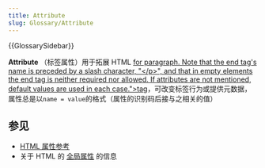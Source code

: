 ```yaml
---
title: Attribute
slug: Glossary/Attribute
---
```


{{GlossarySidebar}}

**Attribute** （标签属性）用于拓展 HTML [for paragraph. Note that the end tag's name is preceded by a slash character, "\</p>", and that in empty elements the end tag is neither required nor allowed. If attributes are not mentioned, default values are used in each case.">tag](/zh-CN/docs/Glossary/tag)，可改变标签行为或提供元数据，属性总是以`name = value`的格式（属性的识别码后接与之相关的值）

## 参见

- [HTML 属性参考](/zh-CN/docs/Web/HTML/Attributes)
- 关于 HTML 的 [全局属性](/zh-CN/docs/Web/HTML/Global_attributes) 的信息
